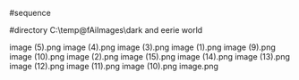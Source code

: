 #sequence

#directory
C:\temp\@fAiImages\dark and eerie world

image (5).png
image (4).png
image (3).png
image (1).png
image (9).png
image (10).png
image (2).png
image (15).png
image (14).png
image (13).png
image (12).png
image (11).png
image (10).png
image.png


